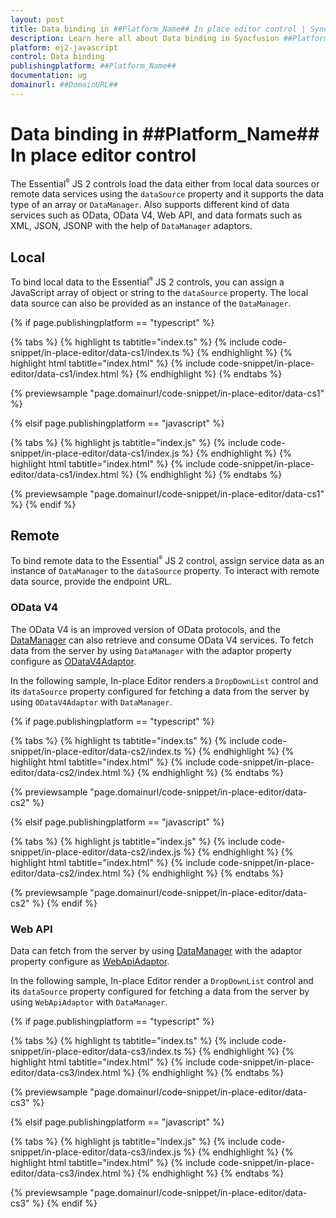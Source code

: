 ```yaml
---
layout: post
title: Data binding in ##Platform_Name## In place editor control | Syncfusion
description: Learn here all about Data binding in Syncfusion ##Platform_Name## In place editor control of Syncfusion Essential JS 2 and more.
platform: ej2-javascript
control: Data binding 
publishingplatform: ##Platform_Name##
documentation: ug
domainurl: ##DomainURL##
---
```


# Data binding in ##Platform_Name## In place editor control

The Essential<sup style="font-size:70%">&reg;</sup> JS 2 controls load the data either from local data sources or remote data services using the `dataSource` property and it supports the data type of an array or `DataManager`. Also supports different kind of data services such as OData, OData V4, Web API, and data formats such as XML, JSON, JSONP with the help of `DataManager` adaptors.

## Local

To bind local data to the Essential<sup style="font-size:70%">&reg;</sup> JS 2 controls, you can assign a JavaScript array of object or string to the `dataSource` property. The local data source can also be provided as an instance of the `DataManager`.

{% if page.publishingplatform == "typescript" %}

 {% tabs %}
{% highlight ts tabtitle="index.ts" %}
{% include code-snippet/in-place-editor/data-cs1/index.ts %}
{% endhighlight %}
{% highlight html tabtitle="index.html" %}
{% include code-snippet/in-place-editor/data-cs1/index.html %}
{% endhighlight %}
{% endtabs %}
        
{% previewsample "page.domainurl/code-snippet/in-place-editor/data-cs1" %}

{% elsif page.publishingplatform == "javascript" %}

{% tabs %}
{% highlight js tabtitle="index.js" %}
{% include code-snippet/in-place-editor/data-cs1/index.js %}
{% endhighlight %}
{% highlight html tabtitle="index.html" %}
{% include code-snippet/in-place-editor/data-cs1/index.html %}
{% endhighlight %}
{% endtabs %}

{% previewsample "page.domainurl/code-snippet/in-place-editor/data-cs1" %}
{% endif %}

## Remote

To bind remote data to the Essential<sup style="font-size:70%">&reg;</sup> JS 2 control, assign service data as an instance of `DataManager` to the `dataSource` property. To interact with remote data source, provide the endpoint URL.

### OData V4

The OData V4 is an improved version of OData protocols, and the [DataManager](../data/getting-started/) can also retrieve and consume OData V4 services. To fetch data from the server by using `DataManager` with the adaptor property configure as [ODataV4Adaptor](../data/adaptors/#odatav4-adaptor).

In the following sample, In-place Editor renders a `DropDownList` control and its `dataSource` property configured for fetching a data from the server by using `ODataV4Adaptor` with `DataManager`.

{% if page.publishingplatform == "typescript" %}

 {% tabs %}
{% highlight ts tabtitle="index.ts" %}
{% include code-snippet/in-place-editor/data-cs2/index.ts %}
{% endhighlight %}
{% highlight html tabtitle="index.html" %}
{% include code-snippet/in-place-editor/data-cs2/index.html %}
{% endhighlight %}
{% endtabs %}
        
{% previewsample "page.domainurl/code-snippet/in-place-editor/data-cs2" %}

{% elsif page.publishingplatform == "javascript" %}

{% tabs %}
{% highlight js tabtitle="index.js" %}
{% include code-snippet/in-place-editor/data-cs2/index.js %}
{% endhighlight %}
{% highlight html tabtitle="index.html" %}
{% include code-snippet/in-place-editor/data-cs2/index.html %}
{% endhighlight %}
{% endtabs %}

{% previewsample "page.domainurl/code-snippet/in-place-editor/data-cs2" %}
{% endif %}

### Web API

Data can fetch from the server by using [DataManager](../data/getting-started/) with the adaptor property configure as [WebApiAdaptor](../data/adaptors/#web-api-adaptor).

In the following sample, In-place Editor render a `DropDownList` control and its `dataSource` property configured for fetching a data from the server by using `WebApiAdaptor` with `DataManager`.

{% if page.publishingplatform == "typescript" %}

 {% tabs %}
{% highlight ts tabtitle="index.ts" %}
{% include code-snippet/in-place-editor/data-cs3/index.ts %}
{% endhighlight %}
{% highlight html tabtitle="index.html" %}
{% include code-snippet/in-place-editor/data-cs3/index.html %}
{% endhighlight %}
{% endtabs %}
        
{% previewsample "page.domainurl/code-snippet/in-place-editor/data-cs3" %}

{% elsif page.publishingplatform == "javascript" %}

{% tabs %}
{% highlight js tabtitle="index.js" %}
{% include code-snippet/in-place-editor/data-cs3/index.js %}
{% endhighlight %}
{% highlight html tabtitle="index.html" %}
{% include code-snippet/in-place-editor/data-cs3/index.html %}
{% endhighlight %}
{% endtabs %}

{% previewsample "page.domainurl/code-snippet/in-place-editor/data-cs3" %}
{% endif %}